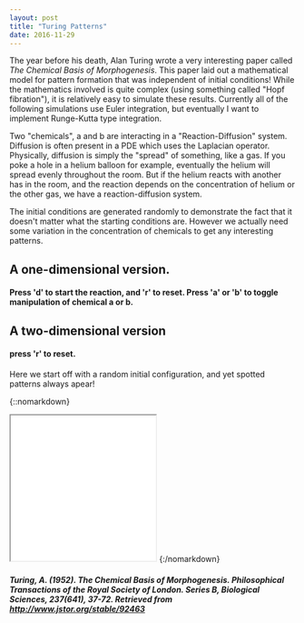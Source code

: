 ```yaml
---
layout: post
title: "Turing Patterns"
date: 2016-11-29
---
```

<!--
<script>
  function toggleSketch(id) {
    console.log(document.getElementById(id).style.visibility)
    if (document.getElementById(id).style.visibility == 'hidden') {
      document.getElementById(id).style.visibility = 'visible';
    } else {
      document.getElementById(id).style.visibility = 'hidden'
    }
  }
</script> -->

<script>
  function setSrc(id, source) {
    document.getElementById(id).src = source;
  }
</script>
The year before his death, Alan Turing wrote a very interesting paper called *The Chemical Basis of Morphogenesis*. This paper laid out a mathematical model for pattern formation that was independent of initial conditions! While the mathematics involved is quite complex (using something called "Hopf fibration"), it is relatively easy to simulate these results. Currently all of the following simulations use Euler integration, but eventually I want to implement Runge-Kutta type integration.

Two "chemicals", a and b are interacting in a "Reaction-Diffusion" system. Diffusion is often present in a PDE which uses the Laplacian operator. Physically, diffusion is simply the "spread" of something, like a gas. If you poke a hole in a helium balloon for example, eventually the helium will spread evenly throughout the room. But if the helium reacts with another has in the room, and the reaction depends on the concentration of helium or the other gas, we have a reaction-diffusion system.

The initial conditions are generated randomly to demonstrate the fact that it doesn't matter what the starting conditions are. However we actually need some variation in the concentration of chemicals to get any interesting patterns.
## A one-dimensional version.
#### Press 'd' to start the reaction, and 'r' to reset. Press 'a' or 'b' to toggle manipulation of chemical a or b.

<!-- {::nomarkdown}
<iframe width="512px", height="286px, id="turing1d""></iframe>
<input type="button", value="load", onClick="setSrc('turing1d', '../../../../js/turing_1d.html');">
{:/nomarkdown} -->

## A two-dimensional version
#### press 'r' to reset.
Here we start off with a random initial configuration, and yet spotted patterns always apear!

{::nomarkdown}
<iframe width="256px", height="256px", id="turing2d", src='../../../../js/turing_2d.html'></iframe>
<!-- <input type="button", value="load", onClick="setSrc('turing2d', '../../../../js/turing_2d.html');"> -->
{:/nomarkdown}

#### *Turing, A. (1952). The Chemical Basis of Morphogenesis. Philosophical Transactions of the Royal Society of London. Series B, Biological Sciences, 237(641), 37-72. Retrieved from http://www.jstor.org/stable/92463*

